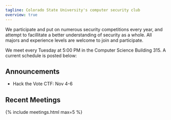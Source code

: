 ```yaml
---
tagline: Colorado State University's computer security club
overview: true
---
```


We participate and put on numerous security competitions every year, and attempt to facillitate a better understanding of security as a whole. All majors and experience levels are welcome to join and participate.

We meet every Tuesday at 5:00 PM in the Computer Science Building 315. A current schedule is posted below:

## Announcements

+ Hack the Vote CTF: Nov 4-6


## Recent Meetings
{% include meetings.html max=5 %}
